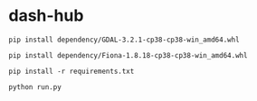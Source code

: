 # dash-hub

`pip install dependency/GDAL-3.2.1-cp38-cp38-win_amd64.whl`

`pip install dependency/Fiona-1.8.18-cp38-cp38-win_amd64.whl`


`pip install -r requirements.txt`

`python run.py`




